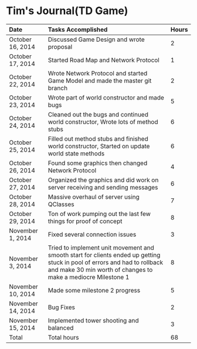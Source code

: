 # Tim's Journal(TD Game) #

| **Date** | **Tasks Accomplished** | **Hours** |
|:---------|:-----------------------|:----------|
| October 16, 2014 | Discussed Game Design and wrote proposal | 2 |
| October 17, 2014 | Started Road Map and Network Protocol | 1 |
| October 22, 2014 | Wrote Network Protocol and started Game Model and made the master git branch | 2 |
| October 23, 2014 | Wrote part of world constructor and made bugs | 5 |
| October 24, 2014 | Cleaned out the bugs and continued world constructor, Wrote lots of method stubs | 6 |
| October 25, 2014 | Filled out method stubs and finished world constructor, Started on update world state methods | 6 |
| October 26, 2014 | Found some graphics then changed Network Protocol | 4 |
| October 27, 2014 | Organized the graphics and did work on server receiving and sending messages | 6 |
| October 28, 2014 | Massive overhaul of server using QClasses | 7 |
| October 29, 2014 | Ton of work pumping out the last few things for proof of concept | 8 |
| November 1, 2014 | Fixed several connection issues | 3 |
| November 3, 2014 | Tried to implement unit movement and smooth start for clients ended up getting stuck in pool of errors and had to rollback and make 30 min worth of changes to make a mediocre Milestone 1 | 8 |
| November 10, 2014 | Made some milestone 2 progress | 5 |
| November 14, 2014 | Bug Fixes | 2 |
| November 15, 2014 | Implemented tower shooting and balanced | 3 |
| Total | Total hours | 68 |